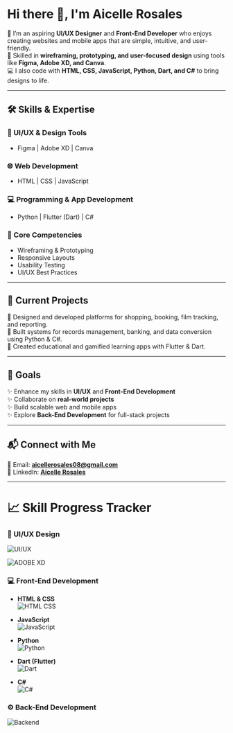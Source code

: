# Hi there 👋, I'm Aicelle Rosales  

🌸 I’m an aspiring **UI/UX Designer** and **Front-End Developer** who enjoys creating websites and mobile apps that are simple, intuitive, and user-friendly.  
🎨 Skilled in **wireframing, prototyping, and user-focused design** using tools like **Figma, Adobe XD, and Canva**.  
💻 I also code with **HTML, CSS, JavaScript, Python, Dart, and C#** to bring designs to life.  

---

## 🛠️ Skills & Expertise  

### 🎨 UI/UX & Design Tools  
- Figma | Adobe XD | Canva  

### 🌐 Web Development  
- HTML | CSS | JavaScript  

### 💻 Programming & App Development  
- Python | Flutter (Dart) | C#  

### 🔑 Core Competencies  
- Wireframing & Prototyping  
- Responsive Layouts  
- Usability Testing  
- UI/UX Best Practices  

---

## 🚀 Current Projects  

📌 Designed and developed platforms for shopping, booking, film tracking, and reporting.  
📌 Built systems for records management, banking, and data conversion using Python & C#.  
📌 Created educational and gamified learning apps with Flutter & Dart.  

---

## 🎯 Goals  
✨ Enhance my skills in **UI/UX** and **Front-End Development**  
✨ Collaborate on **real-world projects**  
✨ Build scalable web and mobile apps  
✨ Explore **Back-End Development** for full-stack projects  

---

## 📬 Connect with Me  
📧 Email: **aicellerosales08@gmail.com**  
🔗 LinkedIn: [**Aicelle Rosales**](https://www.linkedin.com)  

---
# 📈 Skill Progress Tracker  

### 🎨 UI/UX Design  
![UI/UX](https://img.shields.io/badge/Progress-80%25-pink?style=for-the-badge)

![ADOBE XD](https://img.shields.io/badge/Progress-80%25-yellow?style=for-the-badge)  

### 💻 Front-End Development  

- **HTML & CSS**  
  ![HTML CSS](https://img.shields.io/badge/Progress-80%25-green?style=for-the-badge)  

- **JavaScript**  
  ![JavaScript](https://img.shields.io/badge/Progress-30%25-yellow?style=for-the-badge)  

- **Python**  
  ![Python](https://img.shields.io/badge/Progress-70%25-blue?style=for-the-badge)  

- **Dart (Flutter)**  
  ![Dart](https://img.shields.io/badge/Progress-30%25-lightblue?style=for-the-badge)  

- **C#**  
  ![C#](https://img.shields.io/badge/Progress-40%25-purple?style=for-the-badge)  


### ⚙️ Back-End Development  
![Backend](https://img.shields.io/badge/Back--End-30%25-orange?style=for-the-badge&logo=node.js&logoColor=white)  

